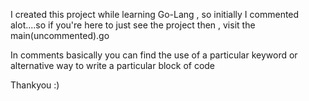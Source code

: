 I created this project while learning Go-Lang , so initially I commented alot....so if you're here to just see the project then , visit the main(uncommented).go


In comments basically you can find the use of a particular keyword or alternative way to write a particular block of code

Thankyou :)

